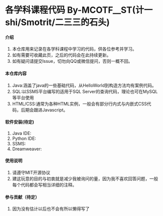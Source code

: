 # 各学科课程代码 By-MCOTF__ST(计一shi/Smotrit/二三三的石头)

#### 介绍
1.	本仓库用来记录在各学科课程中学习的代码，供各位参考并学习。	
2.	如有需要可收藏此页，之后的代码会在此持续更新。
3.	如有疑问请提交Issue，切勿向QQ或微信提问，否则一概不回。

#### 本仓库内容

1.	Java:涵盖了java的一些基础代码，从HelloWorld到构造方法均有案例代码。
2.	SQL:以SSMS平台编写的适用于SQL Server的查询代码，理论也可在MySQL等平台使用
3.	HTML/CSS:通常为各种HTML实例，一般会有部分行内式与内嵌式CSS代码，后期会跟进Javascript。

#### 软件安装(待定)

1.  Java IDE:
2.  Python IDE:
3.  SSMS:
4.	Dreamweaver:

#### 使用说明

1.  请遵守MIT开源协议
2.  建这玩意的目的与初衷就是减少我被询问的量，因为我不喜欢回答问题，一般每个代码都会写相当详细的注释。

#### 参与贡献（待定）

1.  因为没有估计以后也不会有所以懒得写了
